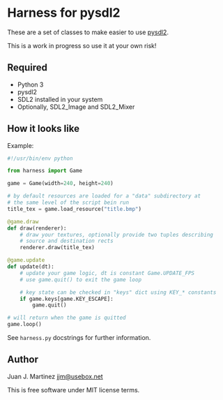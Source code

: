 Harness for pysdl2
==================

These are a set of classes to make easier to use [pysdl2](https://pysdl2.readthedocs.org).

This is a work in progress so use it at your own risk!


Required
--------

 - Python 3
 - pysdl2
 - SDL2 installed in your system
 - Optionally, SDL2_Image and SDL2_Mixer


How it looks like
-----------------

Example:

```python
#!/usr/bin/env python

from harness import Game

game = Game(width=240, height=240)

# by default resources are loaded for a "data" subdirectory at
# the same level of the script bein run
title_tex = game.load_resource("title.bmp")

@game.draw
def draw(renderer):
	# draw your textures, optionally provide two tuples describing
	# source and destination rects
	renderer.draw(title_tex)

@game.update
def update(dt):
	# update your game logic, dt is constant Game.UPDATE_FPS
	# use game.quit() to exit the game loop

	# key state can be checked in "keys" dict using KEY_* constants
	if game.keys[game.KEY_ESCAPE]:
		game.quit()

# will return when the game is quitted
game.loop()
```
See `harness.py` docstrings for further information.


Author
------

Juan J. Martinez <jjm@usebox.net>

This is free software under MIT license terms.

